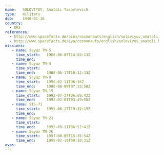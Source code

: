 ```yaml
---
name:	SOLOVIYOV, Anatoli Yakovlevich 
type:	military
dob:	1948-01-16
country:
  - URS
references:
  - http://www.spacefacts.de/bios/cosmonauts/english/soloviyov_anatoli.htm
  - http://www.spacefacts.de/eva/cosmonauts/english/soloviyov_anatoli.htm
missions:
   - name: Soyuz TM-5
     time_start:   1988-06-07T14:03:13Z
     time_end:     
   - name: Soyuz TM-4
     time_start:   
     time_end:     1988-06-17T10:12:33Z
   - name: Soyuz TM-9
     time_start:   1990-02-11T06:16Z
     time_end:     1990-08-09T07:33:58Z
   - name: Soyuz TM-15
     time_start:   1992-07-27T06:08:42Z
     time_end:     1993-02-01T03:49:58Z
   - name: STS-71
     time_start:   1995-06-27T19:32:19Z
     time_end:     
   - name: Soyuz TM-21
     time_start:   
     time_end:     1995-09-11T06:52:41Z
   - name: Soyuz TM-26
     time_start:   1997-08-05T15:35:54Z
     time_end:     1998-02-19T09:10:31Z
evas:
---
```

